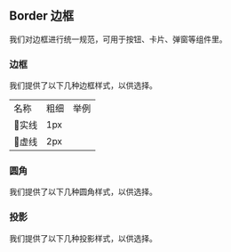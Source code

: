 <script>
import RadiusBox from "../../components/demo/border/radius-box.vue";
import ShadowBox from "../../components/demo/border/shadow-box.vue";

const radiusGroup =  [
  {
    name: '无圆角',
    type: ''
  },
  {
    name: '小圆角',
    type: 'small'
  },
  {
    name: '大圆角',
    type: 'base'
  },
  {
    name: '圆形圆角',
    type: 'round'
  },
]

const shadowGroup = [
  {
    name: '基础投影',
    type: 'base'
  },
  {
    name: '浅色投影',
    type: 'light'
  }
]

export default {
  components: {
    RadiusBox,
    ShadowBox
  },
  data() {
    return {
      radiusGroup,
      shadowGroup,
    }
  }
}
</script>

## Border 边框

我们对边框进行统一规范，可用于按钮、卡片、弹窗等组件里。

### 边框

我们提供了以下几种边框样式，以供选择。

<table class="demo-border">
  <tbody>
    <tr>
      <td class="text">名称</td>
      <td class="text">粗细</td>
      <td class="line">举例</td>
    </tr>
    <tr>
      <td class="text">实线</td>
      <td class="text">1px</td>
      <td class="line">
        <div></div>
      </td>
    </tr>
    <tr>
      <td class="text">虚线</td>
      <td class="text">2px</td>
      <td class="line">
        <div class="dashed"></div>
      </td>
    </tr>
  </tbody>
</table>

### 圆角

我们提供了以下几种圆角样式，以供选择。

<radius-box :radius-group="radiusGroup" />

### 投影

我们提供了以下几种投影样式，以供选择。

<shadow-box :shadow-group="shadowGroup" />
